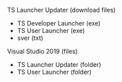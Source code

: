 TS Launcher Updater (download files)
- TS Developer Launcher (exe)
- TS User Launcher (exe)
- sver (txt)

Visual Studio 2019 (files)
- TS Launcher Updater (folder)
- TS User Launcher (folder)
